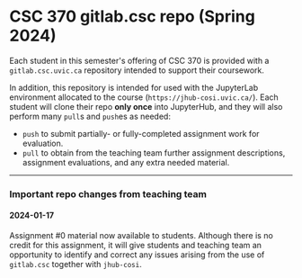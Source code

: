 # CSC 370 gitlab.csc repo (Spring 2024)

Each student in this semester's offering of CSC 370 is provided with a
`gitlab.csc.uvic.ca` repository intended to support their coursework.

In addition, this repository is intended for used with the JupyterLab
environment allocated to the course (`https://jhub-cosi.uvic.ca/`).
Each student will clone their repo **only once** into JupyterHub, and
they will also perform many `pull`s and `push`es as needed:
* `push` to submit partially- or fully-completed assignment work for
evaluation.
* `pull` to obtain from the teaching team further assignment
descriptions, assignment evaluations, and any extra needed material.

---

### Important repo changes from teaching team

#### 2024-01-17

Assignment #0 material now available to students. Although there is no
credit for this assignment, it will give students and teaching team an
opportunity to identify and correct any issues arising from the use of
`gitlab.csc` together with `jhub-cosi`.

